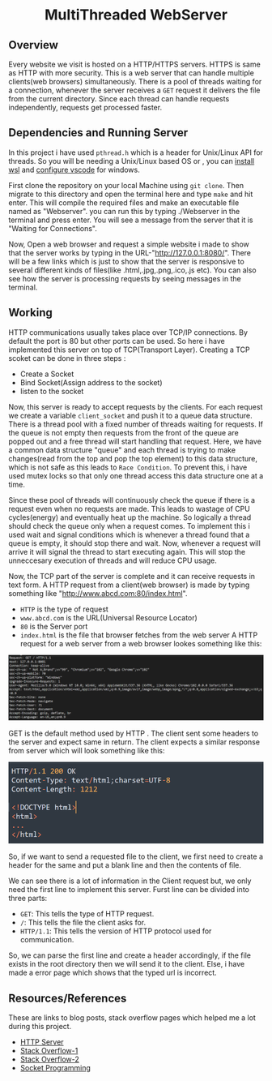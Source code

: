 <h1 align="center">MultiThreaded WebServer</h1>

## Overview
Every website we visit is hosted on a HTTP/HTTPS servers. HTTPS is same as HTTP with more security. This is a web server that can handle multiple clients(web browsers) simultaneously. There is a pool of threads waiting for a connection, whenever the server receives a `GET` request it delivers the file from the current directory. Since each thread can handle requests independently, requests get processed faster.

## Dependencies and Running Server
In this project i have used `pthread.h` which is a header for Unix/Linux API for threads. So you will be needing a Unix/Linux based OS or , you can [install wsl](https://docs.microsoft.com/en-us/windows/wsl/install) and [configure vscode](https://code.visualstudio.com/docs/cpp/config-wsl) for windows.

First clone the repository on your local Machine using `git clone`. Then migrate to this directory and open the terminal here and type `make` and hit enter. This will compile the required files and make an executable file named as "Webserver". you can run this by typing ./Webserver in the terminal and press enter. You will see a message from the server that it is "Waiting for Connections".

Now, Open a web browser and request a simple website i made to show that the server works by typing in the URL-"http://127.0.0.1:8080/". There will be a few links which is just to show that the server is responsive to several different kinds of files(like .html,.jpg,.png,.ico,.js etc). You can also see how the server is processing requests by seeing messages in the terminal.

## Working

HTTP communications usually takes place over TCP/IP connections. By default the port is 80 but other ports can be used. So here i have implemented this server on top of TCP(Transport Layer). Creating a TCP scoket can be done in three steps :
 - Create a Socket
 - Bind Socket(Assign address to the socket)
 - listen to the socket

Now, this server is ready to accept requests by the clients. For each request we create a variable `client_socket` and push it to a queue data structure. There is a thread pool with a fixed number of threads waiting for requests. If the queue is not empty then requests from the front of the queue are popped out and a free thread will start handling that request. Here, we have a common data structure "queue" and each thread is trying to make changes(read from the top and pop the top element) to this data structure, which is not safe as this leads to `Race Condition`. To prevent this, i have used mutex locks so that only one thread access this data structure one at a time.

Since these pool of threads will continuously check the queue if there is a request even when no requests are made. This leads to wastage of CPU cycles(energy) and eventually heat up the machine. So logically a thread should check the queue only when a request comes. To implement this i used wait and signal conditions which is whenever a thread found that a queue is empty, it should stop there and wait. Now, whenever a request will arrive it will signal the thread to start executing again. This will stop the unneccesary execution of threads and will reduce CPU usage.

Now, the TCP part of the server is complete and it can receive requests in text form. A HTTP request from a client(web browser) is made by typing something like "http://www.abcd.com:80/index.html".
 - `HTTP` is the type of request
 - `www.abcd.com` is the URL(Universal Resource Locator)
 - `80` is the Server port
 - `index.html` is the file that browser fetches from the web server
 A HTTP request for a web server from a web browser lookes something like this:

<p align="center"><img src="img/client.png" hieght="200" alt="Client's Request" /></p>

 GET is the default method used by HTTP . The client sent some headers to the server and expect same in return. The client expects a similar response from server which will look something like this:

<p align="center"><img src="img/Response.png" hieght="200" alt="Server Response" /></p>

So, if we want to send a requested file to the client, we first need to create a header for the same and put a blank line and then the contents of file.

We can see there is a lot of information in the Client request but, we only need the first line to implement this server. Furst line can be divided into three parts:
- `GET`: This tells the type of HTTP request.
- `/`: This tells the file the client asks for.
- `HTTP/1.1`: This tells the version of HTTP protocol used for communication.

So, we can parse the first line and create a header accordingly, if the file exists in the root directory then we will send it to the client. Else, i have made a error page which shows that the typed url is incorrect.

## Resources/References

These are links to blog posts, stack overflow pages which helped me a lot during this project.
- [HTTP Server](https://medium.com/from-the-scratch/http-server-what-do-you-need-to-know-to-build-a-simple-http-server-from-scratch-d1ef8945e4fa)
- [Stack Overflow-1](https://stackoverflow.com/questions/57113647/launching-threads-cause-segmentation-fault-on-pointer-initialization)
- [Stack Overflow-2](https://stackoverflow.com/questions/13739245/creating-a-standard-queue-of-pointers-in-c#:~:text=If%20you%20do%20not%20expose,that's%20the%20messier%20on%20collections.)
- [Socket Programming](https://www.geeksforgeeks.org/socket-programming-cc/)
